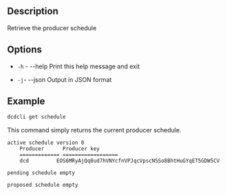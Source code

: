 ## Description

Retrieve the producer schedule


## Options
- `-h` - --help                   Print this help message and exit

- `-j`- --json                   Output in JSON format


## Example

```sh
dcdcli get schedule
```

This command simply returns the current producer schedule. 

```console
active schedule version 0
    Producer      Producer key
    ============= ==================
    dcd         EOS6MRyAjQq8ud7hVNYcfnVPJqcVpscN5So8BhtHuGYqET5GDW5CV

pending schedule empty

proposed schedule empty
```
